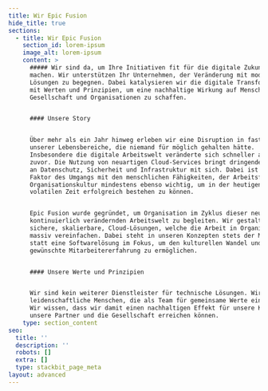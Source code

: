 ```yaml
---
title: Wir Epic Fusion
hide_title: true
sections:
  - title: Wir Epic Fusion
    section_id: lorem-ipsum
    image_alt: lorem-ipsum
    content: >
      ##### Wir sind da, um Ihre Initiativen fit für die digitale Zukunft zu
      machen. Wir unterstützen Ihr Unternehmen, der Veränderung mit modernen
      Lösungen zu begegnen. Dabei katalysieren wir die digitale Transformation
      mit Werten und Prinzipien, um eine nachhaltige Wirkung auf Mensch,
      Gesellschaft und Organisationen zu schaffen.


      #### Unsere Story


      Über mehr als ein Jahr hinweg erleben wir eine Disruption in fast aller
      unserer Lebensbereiche, die niemand für möglich gehalten hätte.
      Insbesondere die digitale Arbeitswelt veränderte sich schneller als je
      zuvor. Die Nutzung von neuartigen Cloud-Services bringt dringende Fragen
      an Datenschutz, Sicherheit und Infrastruktur mit sich. Dabei ist der
      Faktor des Umgangs mit den menschlichen Fähigkeiten, der Arbeitsformen und
      Organisationskultur mindestens ebenso wichtig, um in der heutigen
      volatilen Zeit erfolgreich bestehen zu können.


      Epic Fusion wurde gegründet, um Organisation im Zyklus dieser neuen, sich
      kontinuierlich verändernden Arbeitswelt zu begleiten. Wir gestalten
      sichere, skalierbare, Cloud-Lösungen, welche die Arbeit in Organisationen
      massiv vereinfachen. Dabei steht in unseren Konzepten stets der Mensch
      statt eine Softwarelösung im Fokus, um den kulturellen Wandel und die
      gewünschte Mitarbeitererfahrung zu ermöglichen.


      #### Unsere Werte und Prinzipien


      Wir sind kein weiterer Dienstleister für technische Lösungen. Wir sind
      leidenschaftliche Menschen, die als Team für gemeinsame Werte einstehen.
      Wir wissen, dass wir damit einen nachhaltigen Effekt für unsere Kunden,
      unsere Partner und die Gesellschaft erreichen können.
    type: section_content
seo:
  title: ''
  description: ''
  robots: []
  extra: []
  type: stackbit_page_meta
layout: advanced
---
```

